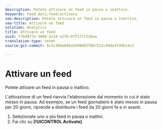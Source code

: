 ```yaml
---
description: Potete attivare un feed in pausa o inattivo.
keywords: Feed dati;feed;activate
seo-description: Potete attivare un feed in pausa o inattivo.
seo-title: Attivare un feed
solution: Analytics
title: Attivare un feed
uuid: f7bd977e-3004-4134-a1fb-07f1f7c516ea
translation-type: tm+mt
source-git-commit: 8c4c368a84ba5499d85f0b7512c99de47ddb14c2

---
```



# Attivare un feed

Potete attivare un feed in pausa o inattivo.

L'attivazione di un feed riavvia l'elaborazione dal momento in cui è stato messo in pausa. Ad esempio, se un feed giornaliero è stato messo in pausa per 20 giorni, riprende a distribuire i feed da 20 giorni fa e in avanti.

1. Selezionate uno o più feed in pausa o inattivi.
1. Fai clic su **[!UICONTROL Activate]**.

